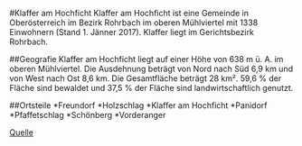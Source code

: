 #Klaffer am Hochficht
Klaffer am Hochficht ist eine Gemeinde in Oberösterreich im Bezirk Rohrbach im oberen Mühlviertel mit 1338 Einwohnern (Stand 1. Jänner 2017).
Klaffer liegt im Gerichtsbezirk Rohrbach.

##Geografie
Klaffer am Hochficht liegt auf einer Höhe von 638 m ü. A. im oberen Mühlviertel.
Die Ausdehnung beträgt von Nord nach Süd 6,9 km und von West nach Ost 8,6 km. Die Gesamtfläche beträgt 28 km². 59,6 % der Fläche sind bewaldet und 37,5 % der Fläche sind landwirtschaftlich genutzt.

##Ortsteile
  *Freundorf
  *Holzschlag
  *Klaffer am Hochficht
  *Panidorf
  *Pfaffetschlag
  *Schönberg
  *Vorderanger
  
[Quelle](https://de.wikipedia.org/wiki/Klaffer_am_Hochficht)